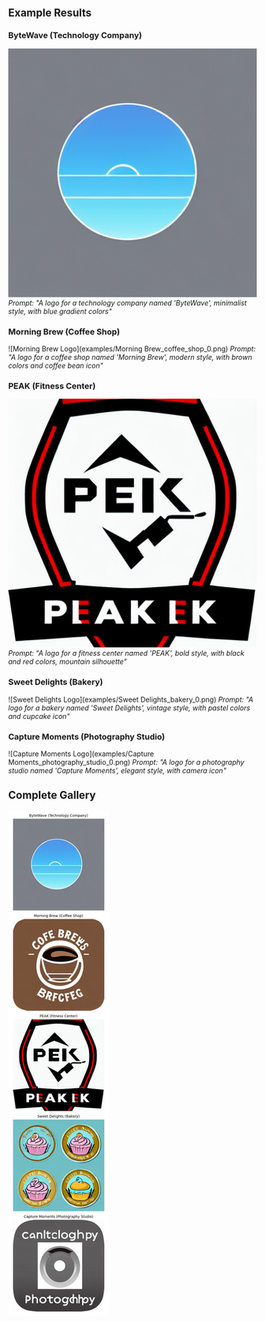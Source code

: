 ## Example Results

### ByteWave (Technology Company)
![ByteWave Logo](examples/ByteWave_technology_company_0.png)
*Prompt: "A logo for a technology company named 'ByteWave', minimalist style, with blue gradient colors"*

### Morning Brew (Coffee Shop)
![Morning Brew Logo](examples/Morning Brew_coffee_shop_0.png)
*Prompt: "A logo for a coffee shop named 'Morning Brew', modern style, with brown colors and coffee bean icon"*

### PEAK (Fitness Center)
![PEAK Logo](examples/PEAK_fitness_center_0.png)
*Prompt: "A logo for a fitness center named 'PEAK', bold style, with black and red colors, mountain silhouette"*

### Sweet Delights (Bakery)
![Sweet Delights Logo](examples/Sweet Delights_bakery_0.png)
*Prompt: "A logo for a bakery named 'Sweet Delights', vintage style, with pastel colors and cupcake icon"*

### Capture Moments (Photography Studio)
![Capture Moments Logo](examples/Capture Moments_photography_studio_0.png)
*Prompt: "A logo for a photography studio named 'Capture Moments', elegant style, with camera icon"*


## Complete Gallery

![Logo Examples Gallery](examples/logo_examples_gallery.png)
